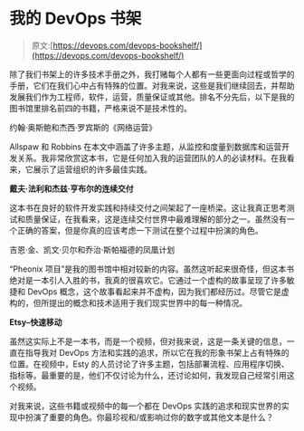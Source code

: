 # 我的 DevOps 书架

> 原文:[https://devops.com/devops-bookshelf/](https://devops.com/devops-bookshelf/)

除了我们书架上的许多技术手册之外，我打赌每个人都有一些更面向过程或哲学的手册，它们在我们心中占有特殊的位置。对我来说，这些是我们继续回去，并帮助发展我们作为工程师，软件，运营，质量保证或其他。排名不分先后，以下是我的图书馆里排名前四的书籍，严格来说不是技术性的。

约翰·奥斯鲍和杰西·罗宾斯的《网络运营》

Allspaw 和 Robbins 在本文中涵盖了许多主题，从监控和度量到数据库和运营开发关系。我非常欣赏这本书，它是任何加入我的运营团队的人的必读材料。在我看来，它展示了运营组织的许多最佳实践。

**戴夫·法利和杰兹·亨布尔的连续交付**

这本书在良好的软件开发实践和持续交付之间架起了一座桥梁。这让我真正思考测试和质量保证，在我看来，这是连续交付世界中最难理解的部分之一。虽然没有一个正确的答案，但是你真的应该考虑一下测试在整个过程中扮演的角色。

吉恩·金、凯文·贝尔和乔治·斯帕福德的凤凰计划

“Pheonix 项目”是我的图书馆中相对较新的内容。虽然这听起来很奇怪，但这本书绝对是一本引人入胜的书，我真的很喜欢它。它通过一个虚构的故事呈现了许多敏捷和 DevOps 概念，这个故事看起来并不虚构，因为我们都经历过。尽管它是虚构的，但所提出的概念和技术适用于我们现实世界中的每一种情况。

**Etsy–快速移动**

虽然这实际上不是一本书，而是一个视频，但对我来说，这是一条关键的信息，一直在指导我对 DevOps 方法和实践的追求，所以它在我的形象书架上占有特殊的位置。在视频中，Esty 的人员讨论了许多主题，包括部署流程、应用程序切换、指标等。最重要的是，他们不仅讨论为什么，还讨论如何，我发现自己经常引用这个视频。

对我来说，这些书籍或视频中的每一个都在 DevOps 实践的追求和现实世界的实现中扮演了重要的角色。你最珍视和/或影响过你的数字或其他文本是什么？